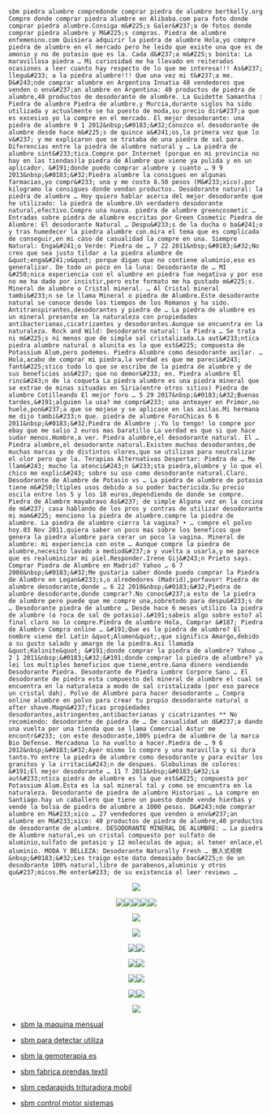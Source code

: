 
```
sbm piedra alumbre compredonde comprar piedra de alumbre bertkelly.org Compre donde comprar piedra alumbre en Alibaba.com para foto donde comprar piedra alumbre.Consiga m&#225;s Galer&#237;a de fotos donde comprar piedra alumbre y M&#225;s compras. Piedra de alumbre enfemenino.com Quisiera adquirir la piedra de alumbre Hola,yo compre piedra de alumbre en el mercado pero he leido que existe una que es de amonio y no de potasio que es la. Cada d&#237;a m&#225;s bonita: La maravillosa piedra … Mi curiosidad me ha llevado en reiteradas ocasiones a leer cuanto hay respecto de lo que me interesa!!! As&#237; llegu&#233; a la piedra alumbre!!! Que una vez mi t&#237;a me. D&#243;nde comprar alumbre en Argentina Innatia 48 vendedores que venden o env&#237;an alumbre en Argentina: 40 productos de piedra de alumbre,40 productos de desodorante de alumbre. La Guidette Samantha : Piedra de alumbre Piedra de alumbre.y Murcia,durante siglos ha sido utilizada y actualmente se ha puesto de moda,su precio dir&#237;a que es excesivo yo la compre en el mercado. El mejor desodorante: una piedra de alumbre 9 1 2012&nbsp;&#0183;&#32;Conozco el desodorante de alumbre desde hace m&#225;s de quince a&#241;os,la primera vez que lo v&#237; y me explicaron que se trataba de una piedra de sal para. Diferencias entre la piedra de alumbre natural y … La piedra de alumbre sint&#233;tica.Compre por Internet (porque en mi provincia no hay en las tiendas)la piedra de Alumbre que viene ya pulida y en un aplicador. &#191;donde puedo comprar alumbre y cuanto … 9 9 2013&nbsp;&#0183;&#32;Piedra alumbre la consigues en algunas farmacias,yo compr&#233; una y me costo 8.50 pesos (M&#233;xico).por kilogramo la consigues donde vendan productos. Desodorante natural: la piedra de alumbre … Hoy quiero hablar acerca del mejor desodorante que he utilizado: la piedra de alumbre.Un verdadero desodorante natural,efectivo.Compre una nueva. piedra de alumbre greencosmetic … Entradas sobre piedra de alumbre escritas por Green Cosmetic Piedra de Alumbre: El desodorante Natural … Despu&#233;s de la ducha o ba&#241;o y tras humedecer la piedra alumbre con.mira el tema que es complicada de conseguir,en mi caso de casualidad la compre en una. Siempre Natural: Enga&#241;o Verde: Piedra de … 7 22 2011&nbsp;&#0183;&#32;No creo que sea justo tildar a la piedra alumbre de &quot;enga&#241;o&quot; porque digan que no contiene aluminio,eso es generalizar. De todo un poco en la luna: Desodorante de … MI &#250;nica experiencia con el alumbre en piedra fue negativa y por eso no me ha dado por insistir,pero este formato me ha gustado m&#225;s. Mineral de alumbre o Cristal mineral. … Al Cristal mineral tambi&#233;n se le llama Mineral o piedra de Alumbre.Este desodorante natural se conoce desde los tiempos de los Romanos y ha sido. Antitranspirantes,desodorantes y piedra de … La piedra de alumbre es un mineral presente en la naturaleza con propiedades antibacterianas,cicatrizantes y desodorantes.Aunque se encuentra en la naturaleza. Rock and Wild: Desodorante natural: la Piedra … Se trata ni m&#225;s ni menos que de simple sal cristalizada.La aut&#233;ntica piedra alumbre natural o alunita es la que est&#225; compuesta de Potassium Alum,pero podemos. Piedra Alumbre como desodorante axilar. … Hola,acabo de comprar mi piedra,la verdad es que me pareci&#243; fant&#225;stico todo lo que se escribe de la piedra de alumbre y de sus beneficios as&#237; que no demor&#233; en. Piedra alumbre El rinc&#243;n de la coqueta La piedra alumbre es una piedra mineral que se extrae de minas situadas en Siria(entre otros sitios) Piedra de alumbre Cotilleando El mejor foro … 5 29 2017&nbsp;&#0183;&#32;Buenas tardes,&#191;alguien la usa? me compr&#233; una anteayer en Primor,no huele,pon&#237;a que se mojase y se aplicase en las axilas.Mi hermana me dijo tambi&#233;n que. piedra de alumbre ForoChicas 6 6 2011&nbsp;&#0183;&#32;Piedra de Alumbre ;.Yo lo tengo! lo compre por ebay que me salio 2 euros mas baratillo La verdad es que si que hace sudar menos.Hombre,a ver. Piedra alumbre,el desodorante natural. El … Piedra alumbre,el desodorante natural.Existen muchos desodorantes,de muchas marcas y de distintos olores,que se utilizan para neutralizar el olor pero que la. Terapias Alternativas Despertar: Piedra de … Me llam&#243; mucho la atenci&#243;n &#233;sta piedra,alumbre y lo que el chico me explic&#243; sobre su uso como desodorante natural.Claro. Desodorante de Alumbre de Potasio vs … La piedra de alumbre de potasio tiene m&#250;ltiples usos debido a su poder bactericida.Su precio oscila entre los 5 y los 18 euros,dependiendo de donde se compre. Piedra de Alumbre mayabravo As&#237; de simple Alguna vez en la cocina de m&#237; casa hablando de los pros y contras de utilizar desodorante mi mam&#225; menciono la piedra de alumbre.compre la piedra de alumbre. La piedra de alumbre cierra la vagina? • … compre el polvo hoy.03 Nov 2011.quiera saber un poco mas sobre los beneficos que genera la piedra alumbre para cerar un poco la vagina. Mineral de alumbre: mi experiencia con este … Aunque compre la piedra de alumbre,necesito lavado a mediod&#237;a y vuelta a usarla,y me parece que es realuminizar mi piel.Responder.Irene Gij&#243;n Prieto says. Comprar Piedra de Alumbre en Madrid? Yahoo … 6 7 2008&nbsp;&#0183;&#32;Me gustaria saber donde puedo comprar la Piedra de Alumbre en Legan&#233;s,o alrededores (Madrid),porfavor! Piedra de alumbre desodorante,donde … 6 22 2010&nbsp;&#0183;&#32;Piedra de alumbre desodorante,donde comprar?.No conoc&#237;a esto de la piedra de alumbre pero puede que me compre una,sobretodo para despu&#233;s de … Desodorante piedra de alumbre … Desde hace 6 meses utilizo la piedra de alumbre (o roca de sal de potasio).&#191;sabeis algo sobre esto? al final claro no lo compre.Piedra de alumbre Hola, Comprar &#187; Piedra de Alumbre Compra online … &#191;Que es la piedra de alumbre? El nombre viene del Latin &quot;Alumen&quot;,que significa Amargo,debido a su gusto salado y amargo de la piedra.Asi llamada &quot;Kalinite&quot; &#191;donde comprar la piedra de alumbre? Yahoo … 2 1 2011&nbsp;&#0183;&#32;&#191;donde comprar la piedra de alumbre? ya lei los multiples beneficios que tiene,entre.Gana dinero vendiendo Desodorante Piedra. Desodorante de Piedra Lumbre Corpore Sano … El desodorante de piedra esta compuesto del mineral de alumbre el cual se encuentra en la naturaleza a modo de sal cristalizada (por eso parece un cristal dah). Polvo de Alumbre para hacer desodorante … Compra online alumbre en polvo para crear tu propio desodorante natural o after shave.Magn&#237;ficas propiedades desodorantes,astringentes,antibacterianas y cicatrizantes ** No recomiendo: desodorante de piedra de … De casualidad un d&#237;a dando una vuelta por una tienda que se llama Comercial Astur me encontr&#233; con este desodorante,100% piedra de alumbre de la marca Bio Defense. Mercadona lo ha vuelto a hacer.Piedra de … 9 6 2012&nbsp;&#0183;&#32;Ayer mismo lo compre y una maravilla y si dura tanto.Yo entre la piedra de alumbre como desodorante y para evitar los granitos y la irritaci&#243;n de despues. Globulinas de colores: &#191;El mejor desodorante … 11 7 2011&nbsp;&#0183;&#32;La aut&#233;ntica piedra de alumbre es la que est&#225; compuesta por Potassium Alum.Esta es la sal mineral tal y como se encuentra en la naturaleza. Desodorante de piedra de alumbre Historias … La compre en Santiago.hay un caballero que tiene un puesto donde vende hierbas y vende la bolsa de piedra de alumbre a 1000 pesos. D&#243;nde comprar alumbre en M&#233;xico … 27 vendedores que venden o env&#237;an alumbre en M&#233;xico: 40 productos de piedra de alumbre,40 productos de desodorante de alumbre. DESODORANTE MINERAL DE ALUMBRE: … La piedra de Alumbre natural,es un cristal compuesto por sulfato de aluminio,sulfato de potasio y 12 moleculas de agua; al tener enlace,el aluminio. MODA Y BELLEZA: Desodorante Naturally Fresh … 嵌入式视频&nbsp;&#0183;&#32;Les traigo este dato demasiado bac&#225;n de un desodorante 100% natural,libre de parabenos,aluminio y otros qu&#237;micos.Me enter&#233; de su existencia al leer reviews … 
```

<div align="center">

<a href="https://es-crusher.shibang-china.com/github&k=sbm+piedra+alumbre+compre"><img src="https://static.shibang-china.com/es/crusher/logo.jpg"></a>

<a href="https://es-crusher.shibang-china.com/github&k=sbm+piedra+alumbre+compre"><img src="https://static.shibang-china.com/es/crusher/index.jpg"></a><a href="https://es-crusher.shibang-china.com/material.htmlgithub&k=sbm+piedra+alumbre+compre"><img src="https://static.shibang-china.com/es/crusher/material.jpg"></a><a href="https://es-crusher.shibang-china.com/application.htmlgithub&k=sbm+piedra+alumbre+compre"><img src="https://static.shibang-china.com/es/crusher/application.jpg"></a><a href="https://es-crusher.shibang-china.com/aboutus.htmlgithub&k=sbm+piedra+alumbre+compre"><img src="https://static.shibang-china.com/es/crusher/aboutus.jpg"></a><a href="https://es-crusher.shibang-china.com/contact.htmlgithub&k=sbm+piedra+alumbre+compre"><img src="https://static.shibang-china.com/es/crusher/contact.jpg"></a>

<a href="https://es-crusher.shibang-china.com/github&k=sbm+piedra+alumbre+compre"><img src="https://static.shibang-china.com/es/crusher/banner.jpg"></a>

<a href="https://swt.shibang-china.com/github&k=sbm+piedra+alumbre+compre"><img src="https://static.shibang-china.com/es/crusher/text.jpg"></a>

<a href="https://swt.shibang-china.com/github&k=sbm+piedra+alumbre+compre"><img src="https://static.shibang-china.com/es/crusher/chat.jpg"></a><a href="https://es-crusher.shibang-china.com/contact.htmlgithub&k=sbm+piedra+alumbre+compre"><img src="https://static.shibang-china.com/es/crusher/message.jpg"></a>

<a href="https://es-crusher.shibang-china.com/products/pe.htmlgithub&k=sbm+piedra+alumbre+compre"><img src="https://static.shibang-china.com/es/crusher/pe.jpg"></a><a href="https://es-crusher.shibang-china.com/products/pf.htmlgithub&k=sbm+piedra+alumbre+compre"><img src="https://static.shibang-china.com/es/crusher/pf.jpg"></a>

<a href="https://es-crusher.shibang-china.com/products/hpt.htmlgithub&k=sbm+piedra+alumbre+compre"><img src="https://static.shibang-china.com/es/crusher/hpt.jpg"></a><a href="https://es-crusher.shibang-china.com/products/vsi.htmlgithub&k=sbm+piedra+alumbre+compre"><img src="https://static.shibang-china.com/es/crusher/vsi.jpg"></a>

<a href="https://es-crusher.shibang-china.com/products/klv.htmlgithub&k=sbm+piedra+alumbre+compre"><img src="https://static.shibang-china.com/es/crusher/klv.jpg"></a><a href="https://es-crusher.shibang-china.com/products/portable.htmlgithub&k=sbm+piedra+alumbre+compre"><img src="https://static.shibang-china.com/es/crusher/portable.jpg"></a>

<a href="https://swt.shibang-china.com/github&k=sbm+piedra+alumbre+compre"><img src="https://static.shibang-china.com/es/crusher/case.jpg"></a>

</div>


* [sbm la maquina mensual](sbm%20la%20maquina%20mensual.md)

* [sbm para detectar utiliza](sbm%20para%20detectar%20utiliza.md)

* [sbm la gemoterapia es](sbm%20la%20gemoterapia%20es.md)

* [sbm fabrica prendas textil](sbm%20fabrica%20prendas%20textil.md)

* [sbm cedarapids trituradora mobil](sbm%20cedarapids%20trituradora%20mobil.md)

* [sbm control motor sistemas](sbm%20control%20motor%20sistemas.md)